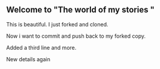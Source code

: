 ## Welcome to "The world of my stories "

This is beautiful. I just forked and cloned.

Now i want to commit and push back to my forked copy.

Added a third line and more.

New details again
